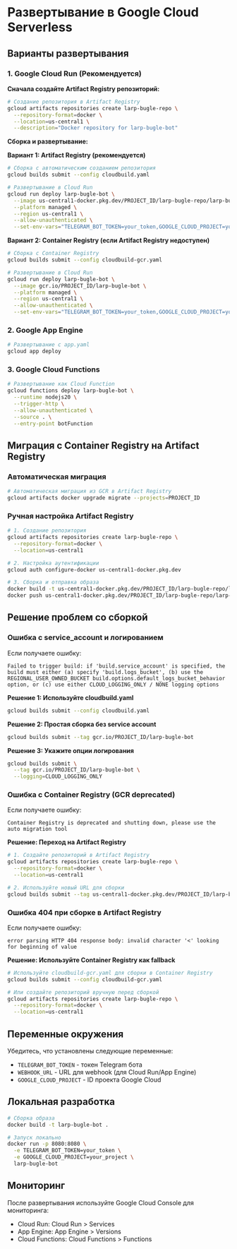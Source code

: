 # Развертывание в Google Cloud Serverless

## Варианты развертывания

### 1. Google Cloud Run (Рекомендуется)

**Сначала создайте Artifact Registry репозиторий:**
```bash
# Создание репозитория в Artifact Registry
gcloud artifacts repositories create larp-bugle-repo \
  --repository-format=docker \
  --location=us-central1 \
  --description="Docker repository for larp-bugle-bot"
```

**Сборка и развертывание:**

**Вариант 1: Artifact Registry (рекомендуется)**
```bash
# Сборка с автоматическим созданием репозитория
gcloud builds submit --config cloudbuild.yaml

# Развертывание в Cloud Run
gcloud run deploy larp-bugle-bot \
  --image us-central1-docker.pkg.dev/PROJECT_ID/larp-bugle-repo/larp-bugle-bot \
  --platform managed \
  --region us-central1 \
  --allow-unauthenticated \
  --set-env-vars="TELEGRAM_BOT_TOKEN=your_token,GOOGLE_CLOUD_PROJECT=your_project"
```

**Вариант 2: Container Registry (если Artifact Registry недоступен)**
```bash
# Сборка с Container Registry
gcloud builds submit --config cloudbuild-gcr.yaml

# Развертывание в Cloud Run
gcloud run deploy larp-bugle-bot \
  --image gcr.io/PROJECT_ID/larp-bugle-bot \
  --platform managed \
  --region us-central1 \
  --allow-unauthenticated \
  --set-env-vars="TELEGRAM_BOT_TOKEN=your_token,GOOGLE_CLOUD_PROJECT=your_project"
```

### 2. Google App Engine

```bash
# Развертывание с app.yaml
gcloud app deploy
```

### 3. Google Cloud Functions

```bash
# Развертывание как Cloud Function
gcloud functions deploy larp-bugle-bot \
  --runtime nodejs20 \
  --trigger-http \
  --allow-unauthenticated \
  --source . \
  --entry-point botFunction
```

## Миграция с Container Registry на Artifact Registry

### Автоматическая миграция
```bash
# Автоматическая миграция из GCR в Artifact Registry
gcloud artifacts docker upgrade migrate --projects=PROJECT_ID
```

### Ручная настройка Artifact Registry
```bash
# 1. Создание репозитория
gcloud artifacts repositories create larp-bugle-repo \
  --repository-format=docker \
  --location=us-central1

# 2. Настройка аутентификации
gcloud auth configure-docker us-central1-docker.pkg.dev

# 3. Сборка и отправка образа
docker build -t us-central1-docker.pkg.dev/PROJECT_ID/larp-bugle-repo/larp-bugle-bot .
docker push us-central1-docker.pkg.dev/PROJECT_ID/larp-bugle-repo/larp-bugle-bot
```

## Решение проблем со сборкой

### Ошибка с service_account и логированием

Если получаете ошибку:
```
Failed to trigger build: if 'build.service_account' is specified, the build must either (a) specify 'build.logs_bucket', (b) use the REGIONAL_USER_OWNED_BUCKET build.options.default_logs_bucket_behavior option, or (c) use either CLOUD_LOGGING_ONLY / NONE logging options
```

**Решение 1: Используйте cloudbuild.yaml**
```bash
gcloud builds submit --config cloudbuild.yaml
```

**Решение 2: Простая сборка без service account**
```bash
gcloud builds submit --tag gcr.io/PROJECT_ID/larp-bugle-bot
```

**Решение 3: Укажите опции логирования**
```bash
gcloud builds submit \
  --tag gcr.io/PROJECT_ID/larp-bugle-bot \
  --logging=CLOUD_LOGGING_ONLY
```

### Ошибка с Container Registry (GCR deprecated)

Если получаете ошибку:
```
Container Registry is deprecated and shutting down, please use the auto migration tool
```

**Решение: Переход на Artifact Registry**
```bash
# 1. Создайте репозиторий в Artifact Registry
gcloud artifacts repositories create larp-bugle-repo \
  --repository-format=docker \
  --location=us-central1

# 2. Используйте новый URL для сборки
gcloud builds submit --tag us-central1-docker.pkg.dev/PROJECT_ID/larp-bugle-repo/larp-bugle-bot
```

### Ошибка 404 при сборке в Artifact Registry

Если получаете ошибку:
```
error parsing HTTP 404 response body: invalid character '<' looking for beginning of value
```

**Решение: Используйте Container Registry как fallback**
```bash
# Используйте cloudbuild-gcr.yaml для сборки в Container Registry
gcloud builds submit --config cloudbuild-gcr.yaml

# Или создайте репозиторий вручную перед сборкой
gcloud artifacts repositories create larp-bugle-repo \
  --repository-format=docker \
  --location=us-central1
```

## Переменные окружения

Убедитесь, что установлены следующие переменные:

- `TELEGRAM_BOT_TOKEN` - токен Telegram бота
- `WEBHOOK_URL` - URL для webhook (для Cloud Run/App Engine)
- `GOOGLE_CLOUD_PROJECT` - ID проекта Google Cloud

## Локальная разработка

```bash
# Сборка образа
docker build -t larp-bugle-bot .

# Запуск локально
docker run -p 8080:8080 \
  -e TELEGRAM_BOT_TOKEN=your_token \
  -e GOOGLE_CLOUD_PROJECT=your_project \
  larp-bugle-bot
```

## Мониторинг

После развертывания используйте Google Cloud Console для мониторинга:
- Cloud Run: Cloud Run > Services
- App Engine: App Engine > Versions
- Cloud Functions: Cloud Functions > Functions

